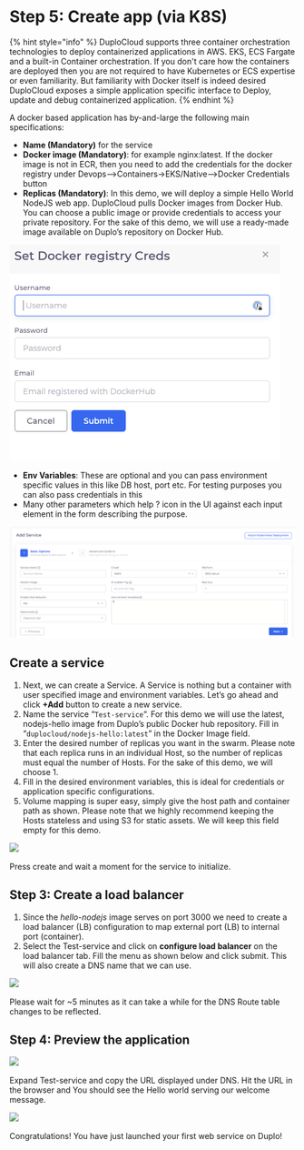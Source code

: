 # Step 5: Create app (via K8S)

{% hint style="info" %}
DuploCloud supports three container orchestration technologies to deploy containerized applications in AWS. EKS, ECS Fargate and a built-in Container orchestration. If you don't care how the containers are deployed then you are not required to have Kubernetes or ECS expertise or even familiarity. But familiarity with Docker itself is indeed desired \
DuploCloud exposes a simple application specific interface to Deploy, update and debug containerized application.&#x20;
{% endhint %}

A docker based application has by-and-large the following main specifications:

* **Name (Mandatory)** for the service
* **Docker image (Mandatory)**: for example nginx:latest. If the docker image is not in ECR, then you need to add the credentials for the docker registry under Devops-->Containers->EKS/Native-->Docker Credentials button
* **Replicas (Mandatory)**: In this demo, we will deploy a simple Hello World NodeJS web app. DuploCloud pulls Docker images from Docker Hub. You can choose a public image or provide credentials to access your private repository. For the sake of this demo, we will use a ready-made image available on Duplo’s repository on Docker Hub.

![](<../../.gitbook/assets/image (11).png>)

* **Env Variables**: These are optional and you can pass environment specific values in this like DB host, port etc. For testing purposes you can also pass credentials in this
* Many other parameters which help ? icon in the UI against each input element in the form describing the purpose.\
  &#x20;

![](<../../.gitbook/assets/image (12).png>)

## Create a service <a href="#2-toc-title" id="2-toc-title"></a>

1. Next, we can create a Service. A Service is nothing but a container with user specified image and environment variables. Let’s go ahead and click **+Add** button to create a new service.
2. Name the service “`Test-service`“. For this demo we will use the latest, nodejs-hello image from Duplo’s public Docker hub repository. Fill in “`duplocloud/nodejs-hello:latest`” in the Docker Image field.
3. Enter the desired number of replicas you want in the swarm. Please note that each replica runs in an individual Host, so the number of replicas must equal the number of Hosts. For the sake of this demo, we will choose 1.
4. Fill in the desired environment variables, this is ideal for credentials or application specific configurations.
5. Volume mapping is super easy, simply give the host path and container path as shown. Please note that we highly recommend keeping the Hosts stateless and using S3 for static assets. We will keep this field empty for this demo.

![](https://duplocloud.com/wp-content/uploads/2021/11/N1-service.png)

Press create and wait a moment for the service to initialize.

## Step 3: Create a load balancer <a href="#3-toc-title" id="3-toc-title"></a>

1. Since the _hello-nodejs_ image serves on port 3000 we need to create a load balancer (LB) configuration to map external port (LB) to internal port (container).
2. Select the Test-service and click on **configure load balancer** on the load balancer tab. Fill the menu as shown below and click submit. This will also create a DNS name that we can use.

![](https://duplocloud.com/wp-content/uploads/2021/11/createelb.png)

Please wait for \~5 minutes as it can take a while for the DNS Route table changes to be reflected.

## Step 4: Preview the application <a href="#4-toc-title" id="4-toc-title"></a>

![](https://duplocloud.com/wp-content/uploads/2021/11/N1-dns.png)

Expand Test-service and copy the URL displayed under DNS. Hit the URL in the browser and You should see the Hello world serving our welcome message.

![](https://duplocloud.com/wp-content/uploads/2021/11/N1-helloworld.png)

Congratulations! You have just launched your first web service on Duplo!
